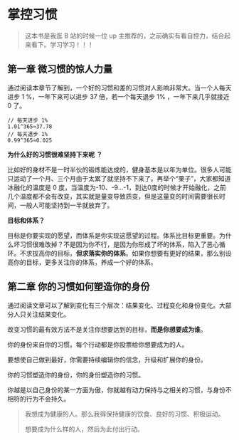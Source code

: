 # 掌控习惯

> 这本书是我逛 B 站的时候一位 up 主推荐的，之前确实有看自控力，结合起来看下。学习学习！！！

## 第一章 微习惯的惊人力量

通过阅读本章节了解到，一个好的习惯和差的习惯对人影响非常大。当一个人每天进步 1 %，一年下来可以进步 37 倍，若一个每天退步 1% ，一年下来几乎就接近 0 了。

```
// 每天进步 1%
1.01^365≈37.78
// 每天退步 1%
0.99^365≈0.025
```

**为什么好的习惯很难坚持下来呢 ？**

比如好的身材不是一时半伙的锻炼能达成的，健身基本是以年为单位。很多人可能只运动了一个月、三个月由于太累了就坚持不下来了。再举个“栗子”，大家都知道冰融化的温度是 0 度，当温度为-10、-9...-1，到达0度的时候才开始融化，之前几个温度都不会有改变，其实就是量变导致质变，但是这量变的时间需要很长时间，一般人可能坚持到一半就放弃了。

**目标和体系？**

目标是你要实现的愿望，而体系是你实现这愿望的过程。体系比目标更重要。为什么坏习惯很难改掉？不是因为你不行，是因为你形成了坏的体系，陷入了恶心循环。不求拔高你的目标，**但求落实你的体系**。如果你想要有更好的结果，那么别设高你的目标，更多关注你的体系，养成一个好的体系。

## 第二章 你的习惯如何塑造你的身份

通过阅读文章可以了解到变化有三个层次：结果变化、过程变化和身份变化。大部分人只关注结果变化。

改变习惯的最有效方法不是关注你想要达到的目标，**而是你想要成为谁**。

你的身份来自你的习惯。每个行动都是你投票给你想要成为的人。

要想使自己做到最好，你需要持续编辑你的信念，升级和扩展你的身份。

你的习惯塑造你的身份，你的身份塑造你的习惯。

你越是以自己身份的某一方面为傲，你就越有动力保持与之相关的习惯，与身份不相符的行为不会持久。

> 我想成为健康的人。那么我得保持健康的饮食、良好的习惯、积极运动。
>
> 想要成为什么样的人，然后为此付出行动。
